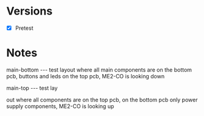 
# Versions

- [x] Pretest

# Notes


main-bottom --- test layout where all main components are on the bottom pcb, buttons and leds on the top pcb, ME2-CO is looking down

main-top --- test lay


out where all components are on the top pcb, on the bottom pcb only power supply components, ME2-CO is looking up